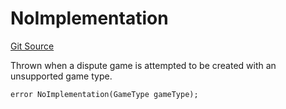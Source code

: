 # NoImplementation
[Git Source](https://github.com/ethereum-optimism/optimism/blob/c6ae546047e96fbfd2d0f78febba2885aab34f5f/src/types/Errors.sol)

Thrown when a dispute game is attempted to be created with an unsupported game type.


```solidity
error NoImplementation(GameType gameType);
```

